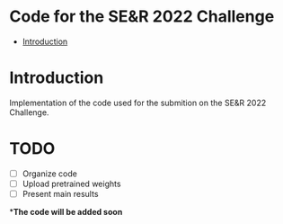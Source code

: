 # Code for the SE&R 2022 Challenge

- [Introduction](#Introduction)

# Introduction

Implementation of the code used for the submition on the SE&R 2022 Challenge.

# TODO

- [ ] Organize code 
- [ ] Upload pretrained weights
- [ ] Present main results

***The code will be added soon**
